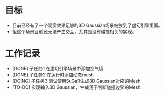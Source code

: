 # 目标
- 目前已经有了一个观赏效果足够的3D Gaussian场景被放到了虚幻引擎里面。
- 但这个场景目前还无法产生交互，尤其是没有碰撞相关的实现。

# 工作记录
- [DONE] 子任务1 在虚幻引擎场景中添加空气墙
- [DONE] 子任务2 在运行时添加动态mesh
- [DOING] 子任务3 测试使用SuGaR生成3D Gaussian对应的Mesh
- [TO-DO] 实现输入3D Gaussian，生成用于判断碰撞边界的Mesh.